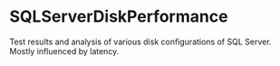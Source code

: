 # SQLServerDiskPerformance
Test results and analysis of various disk configurations of SQL Server. Mostly influenced by latency. 
